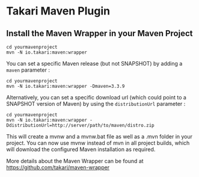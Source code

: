 # Takari Maven Plugin

## Install the Maven Wrapper in your Maven Project

```
cd yourmavenproject
mvn -N io.takari:maven:wrapper
```

You can set a specific Maven release (but not SNAPSHOT) by adding a `maven` parameter :

```
cd yourmavenproject
mvn -N io.takari:maven:wrapper -Dmaven=3.3.9
```

Alternatively, you can set a specific download url (which could point to a SNAPSHOT version of Maven) by using the `distributionUrl` parameter :

```
cd yourmavenproject
mvn -N io.takari:maven:wrapper -DdistributionUrl=http://server/path/to/maven/distro.zip
```


This will create a mvnw and a mvnw.bat file as well as a .mvn folder in your project.
You can now use mvnw instead of mvn in all project builds, which will download the
configured Maven installation as required.

More details about the Maven Wrapper can be found at <a href="https://github.com/takari/maven-wrapper">https://github.com/takari/maven-wrapper</a>
